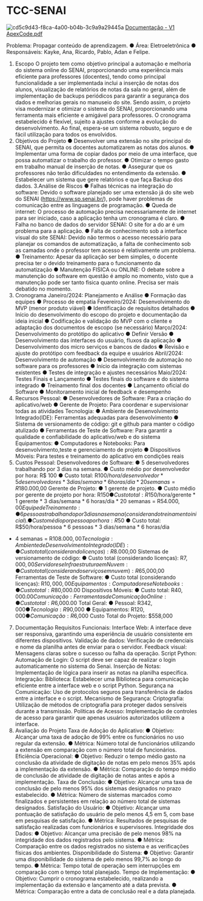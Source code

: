 # TCC-SENAI
![cd5c9d43-f8ca-4a00-b04b-3c9a9a29445a](https://github.com/adancard/TCC-SENAI/assets/140460362/02de6a5a-0ef8-4abb-83cf-fad55b96aa82)
[Documentação - V1 ApexCode.pdf](https://github.com/adancard/TCC-SENAI/files/14166409/Documentacao.-.V1.ApexCode.pdf)

Problema: Propagar conteúdo de
aprendizagem.
● Área: Eletroeletrônica
● Responsáveis: Kayke, Ana, Ricardo, Pablo, Adan e Felipe.
1. Escopo
O projeto tem como objetivo principal a automação e melhoria do sistema online do SENAI,
proporcionando uma experiência mais eficiente para professores (docentes), tendo como
principal funcionalidade a ser implementada inclui a inserção de notas dos alunos, visualização
de relatórios de notas da sala no geral, além de implementação de backups periódicos para
garantir a segurança dos dados e melhorias gerais no manuseio do site. Sendo assim, o projeto
visa modernizar e otimizar o sistema do SENAI, proporcionando uma ferramenta mais eficiente
e amigável para professores. O cronograma estabelecido é flexível, sujeito a ajustes conforme a
evolução do desenvolvimento. Ao final, espera-se um sistema robusto, seguro e de fácil
utilização para todos os envolvidos.
2. Objetivos do Projeto
● Desenvolver uma extensão no site principal do SENAI, que permita os docentes
automatizarem as notas dos alunos.
● Implementar uma forma de copiar dados por meio de uma interface, que possa
automatizar o trabalho do professor.
● Otimizar o tempo gasto em trabalho manual de inserção de notas.
● Assegurar que os professores não terão dificuldades no entendimento da
extensão.
● Estabelecer um sistema que gere relatórios e que faça Backup dos dados.
3.Análise de Riscos
● Falhas técnicas na integração do software: Devido o software planejado ser uma
extensão já do site web do SENAI (https://www.sp.senai.br/), pode haver
problemas de comunicação entre as linguagens de programação.
● Queda de internet: O processo de automação precisa necessariamente de internet
para ser iniciado, caso a aplicação tenha um cronograma é claro.
● Falha no banco de dados do servidor SENAI: O site for a do ar é um problema para
a aplicação.
● Falta de conhecimento sob a interface visual do site SENAI: Devido não termos o
acesso necessário para planejar os comandos de automatização, a falta de
conhecimento sob as camadas onde o professor tem acesso é relativamente um
problema.
● Treinamento: Apesar da aplicação ser bem simples, o docente precisa ter o devido
treinamento para o funcionamento da automatização
● Manutenção FISICA ou ONLINE: O debate sobre a manutenção do software em
questão é amplo no momento, visto que a manutenção pode ser tanto fisica quanto
online. Precisa ser mais debatido no momento.
4. Cronograma
Janeiro/2024: Planejamento e Análise
● Formação das equipes
● Processo de empatia
Fevereiro/2024: Desenvolvimento do MVP (menor produto viável)
● Identificação de requisitos detalhados
● Início do desenvolvimento do escopo do projeto e documentação da ideia
inicial
● Codificação e validação do MVP com o cliente e adaptação dos
documentos de escopo (se necessário)
Março/2024: Desenvolvimento do protótipo do aplicativo
● Definir Versão
● Desenvolvimento das interfaces do usuário, fluxos da aplicação
● Desenvolvimento dos micro serviços e bancos de dados
● Revisão e ajuste do protótipo com feedback da equipe e usuários
Abril/2024: Desenvolvimento de automação
● Desenvolvimento de automação no software para os professores
● Início da integração com sistemas existentes
● Testes de integração e ajustes necessários
Maio/2024: Testes Finais e Lançamento
● Testes finais do software e do sistema integrado
● Treinamento final dos docentes
● Lançamento oficial do Software
● Monitoramento inicial de feedback e desempenho
5. Recursos
Pessoal:
● Desenvolvedores de Software:
Para a criação do aplicativo/web
● Gerente de Projeto:
Para coordenar e supervisionar todas as atividades
Tecnologia:
● Ambiente de Desenvolvimento Integrado(IDE):
Ferramentas adequadas para desenvolvimento
● Sistema de versionamento de código:
git e github para manter o código atulizado
● Ferramentas de Teste de Software:
Para garantir a qualidade e confiabilidade do aplicativo/web e do sistema
Equipamentos:
● Computadores e Notebooks:
Para desenvolvimento,teste e gerenciamento de projeto
● Dispositivos Móveis:
Para testes e treinamento do aplicativo em condições reais
6. Custos
Pessoal:
Desenvolvedores de Software:
● 5 desenvolvedores trabalhando por 3 dias na semana.
● Custo médio por desenvolvedor por hora: R$ 100
● Custo total: R$100/hora/desenvolvedor * 5 desenvolvedores * 3
dias/semana * 6 horas/dia * 20 semanas = R$180.000,00
Gerente de Projeto:
● 1 gerente de projeto.
● Custo médio por gerente de projeto por hora: R$150
● Custo total: R$150/hora/gerente * 1 gerente * 3 dias/semana * 6
horas/dia * 20 semanas = R$54.000,00
Equipe de Treinamento:
● 6 pessoas trabalhando por 3 dias na semana (considerando treinamento
inicial).
● Custo médio por pessoa por hora: R$50
● Custo total: R$50/hora/pessoa * 6 pessoas * 3 dias/semana * 6 horas/dia
* 4 semanas = R$108.000,00
Tecnologia:
Ambiente de Desenvolvimento Integrado (IDE):
● Custo total (considerando licenças): R$8.000,00
Sistemas de versionamento de código:
● Custo total (considerando licenças): R$7,000,00
Servidores e Infraestrutura em Nuvem:
● Custo total (considerando serviços em nuvem): R$65,000,00
Ferramentas de Teste de Software:
● Custo total (considerando licenças): R$10,000,00
Equipamentos:
Computadores e Notebooks:
● Custo total: R$80,000.00
Dispositivos Móveis:
● Custo total: R$40,000.00
Comunicação:
Ferramentas de Comunicação Online:
● Custo total: R$6,000.00
Total Geral:
● Pessoal: R$342,000
● Tecnologia: R$90,000
● Equipamentos: R$120,000
● Comunicação: R$6,000
Custo Total do Projeto: $558,000
7. Documentação
Requisitos Funcionais:
Interface Web:
A interface deve ser responsiva, garantindo uma experiência de usuário consistente em
diferentes dispositivos.
Validação de dados: Verificação de credenciais e nome da planilha antes de enviar para o
servidor.
Feedback visual: Mensagens claras sobre o sucesso ou falha da operação.
Script Python:
Automação de Login: O script deve ser capaz de realizar o login automaticamente no sistema
do Senai.
Inserção de Notas: Implementação de lógica para inserir as notas na planilha específica.
Integração:
Biblioteca: Estabelecer uma Biblioteca para comunicação eficiente entre a interface web e o
script Python.
Segurança na Comunicação: Uso de protocolos seguros para transferência de dados entre a
interface e o script.
Mecanismo de Segurança:
Criptografia: Utilização de métodos de criptografia para proteger dados sensíveis durante a
transmissão.
Políticas de Acesso: Implementação de controles de acesso para garantir que apenas usuários
autorizados utilizem a interface.
8. Avaliação do Projeto
Taxa de Adoção do Aplicativo:
● Objetivo: Alcançar uma taxa de adoção de 99% entre os funcionários no
uso regular da extensão.
● Métrica: Número total de funcionários utilizando a extensão em
comparação com o número total de funcionários.
Eficiência Operacional:
● Objetivo: Reduzir o tempo médio gasto na conclusão da atividade de
digitação de notas em pelo menos 35% após a implementação da
extensão.
● Métrica: Comparação do tempo médio de conclusão de atividade de
digitação de notas antes e após a implementação.
Taxa de Conclusão:
● Objetivo: Alcançar uma taxa de conclusão de pelo menos 95% dos
sistemas designados no prazo estabelecido.
● Métrica: Número de sistemas marcados como finalizados e persistentes
em relação ao número total de sistemas designados.
Satisfação do Usuário:
● Objetivo: Alcançar uma pontuação de satisfação do usuário de pelo
menos 4,5 em 5, com base em pesquisas de satisfação.
● Métrica: Resultados de pesquisas de satisfação realizadas com
funcionários e supervisores.
Integridade dos Dados:
● Objetivo: Alcançar uma precisão de pelo menos 98% na integridade dos
dados registrados pelo sistema.
● Métrica: Comparação entre os dados registrados no sistema e as
verificações físicas dos ambientes.
Disponibilidade do Sistema:
● Objetivo: Garantir uma disponibilidade do sistema de pelo menos 99,7%
ao longo do tempo.
● Métrica: Tempo total de operação sem interrupções em comparação com
o tempo total planejado.
Tempo de Implementação:
● Objetivo: Cumprir o cronograma estabelecido, realizando a
implementação da extensão e lançamento até a data prevista.
● Métrica: Comparação entre a data de conclusão real e a data planejada.
